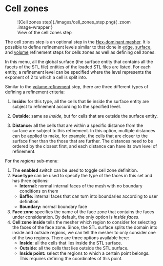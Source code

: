 # Cell zones

<figure Markdown>
  ![Cell zones step](./images/cell_zones_step.png){ .zoom .image-wrapper }
  <figcaption>View of the cell zones step</figcaption>
</figure>

The cell zones step is an optional step in the [Hex-dominant mesher](/HEX-dominant%20mesher.md). It is possible to define refinement levels similar to that done in [edge](/edge_refine.md), [surface](/surface_refine.md), and [volume](/volume_refine.md) refinement steps for cells zones as well as defining cell zones.

In this menu, all the global surface (the surface entity that contains all the facets of the STL file) entities of the loaded STL files are listed. For each entity, a refinement level can be specified where the level represents the exponent of $2$ to which a cell is split into.

Similar to the [volume refinement](./volume_refinement.md) step, there are three different types of defining a refinement criteria:

1. **Inside:** for this type, all the cells that lie inside the surface entity are subject to refinement according to the specified level.

1. **Outside:** same as *Inside*, but for cells that are outside the surface entity.

1. **Distance:** all the cells that are within a specific distance from the surface are subject to this refinement. In this option, multiple distances can be applied to make, for example, the cells that are closer to the surface finer than the those that are further. The distances need to be ordered by the closest first, and each distance can have its own level of refinement.

For the *regions* sub-menu:

1. The **enabled** switch can be used to toggle cell zone definition. 
1. **Face type** can be used to specify the type of the faces in this set and has three options:
    - **Internal:** normal internal faces of the mesh with no boundary conditions on them
    - **Baffle:** internal faces that can turn into boundaries according to user definition
    - **Boundary:** normal boundary face
1. **Face zone** specifies the name of the face zone that contains the faces under consideration. By default, the only option is *inside faces*.
1. **Cell zone inside** tells the mesher which region to consider for selecting the faces of the face zone. Since, the STL surface splits the domain into inside and outside regions, we can tell the mesher to only consider one of the two regions. There are three options available here:
    - **Inside:** all the cells that lies inside the STL surface.
    - **Outside:** all the cells that lies outside the STL surface. 
    - **Inside point:** select the regions to which a certain point belongs. This requires defining the coordinates of this point.

